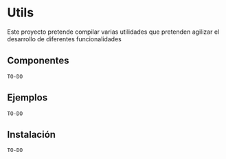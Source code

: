 # Utils

Este proyecto pretende compilar varias utilidades que pretenden agilizar el desarrollo de diferentes funcionalidades

## Componentes

`TO-DO`


## Ejemplos

`TO-DO`

## Instalación

`TO-DO`
